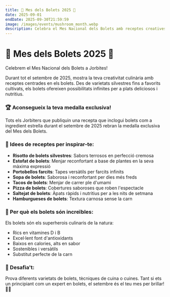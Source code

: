 ```yaml
---
title: 🍄 Mes dels Bolets 2025 🍄
date: 2025-09-01
endDate: 2025-09-30T21:59:59
image: /images/events/mushroom_month.webp
description: Celebra el Mes Nacional dels Bolets amb receptes creatives de bolets
---
```


# 🍄 Mes dels Bolets 2025 🍄

Celebrem el Mes Nacional dels Bolets a Jorbites!

Durant tot el setembre de 2025, mostra la teva creativitat culinària amb receptes centrades en els bolets. Des de varietats silvestres fins a favorits cultivats, els bolets ofereixen possibilitats infinites per a plats deliciosos i nutritius.

### 🏆 Aconsegueix la teva medalla exclusiva!

Tots els Jorbiters que publiquin una recepta que inclogui bolets com a ingredient estrella durant el setembre de 2025 rebran la medalla exclusiva del Mes dels Bolets.

### 🍄 Idees de receptes per inspirar-te:

- **Risotto de bolets silvestres**: Sabors terrosos en perfecció cremosa
- **Estofat de bolets**: Menjar reconfortant a base de plantes en la seva màxima expressió
- **Portobellos farcits**: Tapes versàtils per farcits infinits
- **Sopa de bolets**: Saborosa i reconfortant per dies més freds
- **Tacos de bolets**: Menjar de carrer ple d'umami
- **Pizza de bolets**: Cobertures saboroses que roben l'espectacle
- **Saltejat de bolets**: Àpats ràpids i nutritius per a les nits de setmana
- **Hamburgueses de bolets**: Textura carnosa sense la carn

### 🌟 Per què els bolets són increïbles:

Els bolets són els superherois culinaris de la natura:
- Rics en vitamines D i B
- Excel·lent font d'antioxidants
- Baixos en calories, alts en sabor
- Sostenibles i versàtils
- Substitut perfecte de la carn

### 🎯 Desafia't:

Prova diferents varietats de bolets, tècniques de cuina o cuines. Tant si ets un principiant com un expert en bolets, el setembre és el teu mes per brillar! 🍄✨
